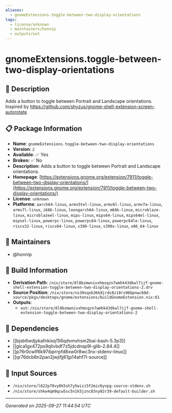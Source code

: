 ```yaml
---
aliases:
  - gnomeExtensions.toggle-between-two-display-orientations
tags:
  - license/unknown
  - maintainers/honnip
  - outputs/out
---
```


# gnomeExtensions.toggle-between-two-display-orientations

## 📝 Description

Adds a button to toggle between Portrait and Landscape orientations.
 Inspired by https://github.com/shyzus/gnome-shell-extension-screen-autorotate

## 📋 Package Information

- **Name**: `gnomeExtensions.toggle-between-two-display-orientations`
- **Version**: `2`
- **Available**: ✅ Yes
- **Broken**: ✅ No
- **Description**: Adds a button to toggle between Portrait and Landscape orientations.
- **Homepage**: [https://extensions.gnome.org/extension/7911/toggle-between-two-display-orientations/](https://extensions.gnome.org/extension/7911/toggle-between-two-display-orientations/)
- **License**: `unknown`
- **Platforms**: `aarch64-linux`, `armv5tel-linux`, `armv6l-linux`, `armv7a-linux`, `armv7l-linux`, `i686-linux`, `loongarch64-linux`, `m68k-linux`, `microblaze-linux`, `microblazeel-linux`, `mips-linux`, `mips64-linux`, `mips64el-linux`, `mipsel-linux`, `powerpc-linux`, `powerpc64-linux`, `powerpc64le-linux`, `riscv32-linux`, `riscv64-linux`, `s390-linux`, `s390x-linux`, `x86_64-linux`
## 👥 Maintainers

- @honnip


## 🔧 Build Information

- **Derivation Path**: `/nix/store/8l8bzmwnivxhmsqzn7wmhk43dkwl7ijf-gnome-shell-extension-toggle-between-two-display-orientations-2.drv`
- **Source Position**: `/nix/store/ns30sqxb36k8jrds8z18rv96bpnwc60d-source/pkgs/desktops/gnome/extensions/buildGnomeExtension.nix:61`
- **Outputs**:
  - `out`:  `/nix/store/8l8bzmwnivxhmsqzn7wmhk43dkwl7ijf-gnome-shell-extension-toggle-between-two-display-orientations-2`

## 🔗 Dependencies

- [[bjsb6wdjykafnkixq156qdvmxhsm2bai-bash-5.3p3]]
- [[glca1gx472ps9qlivbdf7z5jdcdnsp9l-glib-2.84.4]]
- [[p76r0cwlf6k97ibprrpfd8xw0r8wc3nx-stdenv-linux]]
- [[qr76dcb8n2pan2jwjifjj61jp14ahf7l-source]]

## 📁 Input Sources

- `/nix/store/l622p70vy8k5sh7y5wizi5f2mic6ynpg-source-stdenv.sh`
- `/nix/store/shkw4qm9qcw5sc5n1k5jznc83ny02r39-default-builder.sh`

---
*Generated on 2025-09-27 11:44:54 UTC*
